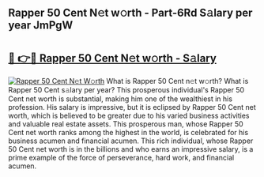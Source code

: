 ## Rapper 50 Cent N𝚎t w𝚘rth - Part-6Rd S𝚊lary per year JmPgW

# <h2><a href="http://gc4afx.nevu.top/?p=Rapper+50+Cent">🔗 👉🔴 Rapper 50 Cent N𝚎t w𝚘rth - S𝚊lary</a></h2>

[![Rapper 50 Cent N𝚎t W𝚘rth](https://i.imgur.com/Oavwk0R.jpeg)](http://gc4afx.nevu.top/?p=Rapper+50+Cent)
What is Rapper 50 Cent n𝚎t w𝚘rth? What is Rapper 50 Cent s𝚊lary per year?
This prosperous individual's Rapper 50 Cent net worth is substantial, making him one of the wealthiest in his profession. His salary is impressive, but it is eclipsed by Rapper 50 Cent net worth, which is believed to be greater due to his varied business activities and valuable real estate assets. This prosperous man, whose Rapper 50 Cent net worth ranks among the highest in the world, is celebrated for his business acumen and financial acumen. This rich individual, whose Rapper 50 Cent net worth is in the billions and who earns an impressive salary, is a prime example of the force of perseverance, hard work, and financial acumen.
